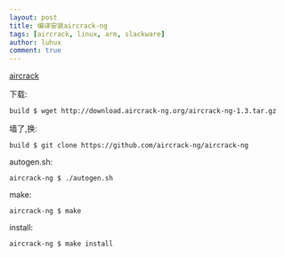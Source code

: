 ```yaml
---
layout: post
title: 编译安装aircrack-ng
tags: [aircrack, linux, arm, slackware]
author: luhux
comment: true
---
```


[aircrack](http://www.aircrack-ng.org/doku.php?id=downloads#linux_packages)

下载:

	build $ wget http://download.aircrack-ng.org/aircrack-ng-1.3.tar.gz
	
墙了,换:

	build $ git clone https://github.com/aircrack-ng/aircrack-ng
	
autogen.sh:

	aircrack-ng $ ./autogen.sh
	
make:

	aircrack-ng $ make
	
install:

	aircrack-ng $ make install

